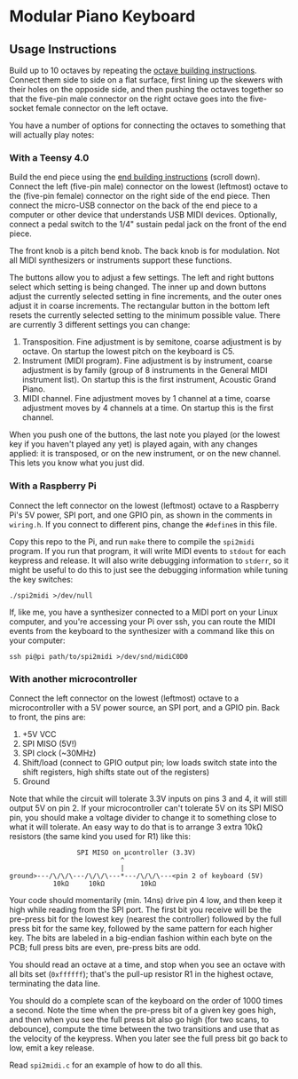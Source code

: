 # Modular Piano Keyboard

## Usage Instructions

Build up to 10 octaves by repeating the [octave building instructions](BUILD.md). Connect them side to side on a flat surface, first lining up the skewers with their holes on the opposide side, and then pushing the octaves together so that the five-pin male connector on the right octave goes into the five-socket female connector on the left octave.

You have a number of options for connecting the octaves to something that will actually play notes:

### With a Teensy 4.0

Build the end piece using the [end building instructions](BUILD.md) (scroll down). Connect the left (five-pin male) connector on the lowest (leftmost) octave to the (five-pin female) connector on the right side of the end piece. Then connect the micro-USB connector on the back of the end piece to a computer or other device that understands USB MIDI devices. Optionally, connect a pedal switch to the 1/4" sustain pedal jack on the front of the end piece.

The front knob is a pitch bend knob. The back knob is for modulation. Not all MIDI synthesizers or instruments support these functions.

The buttons allow you to adjust a few settings. The left and right buttons select which setting is being changed. The inner up and down buttons adjust the currently selected setting in fine increments, and the outer ones adjust it in coarse increments. The rectangular button in the bottom left resets the currently selected setting to the minimum possible value. There are currently 3 different settings you can change:

 1. Transposition. Fine adjustment is by semitone, coarse adjustment is by octave. On startup the lowest pitch on the keyboard is C5.
 2. Instrument (MIDI program). Fine adjustment is by instrument, coarse adjustment is by family (group of 8 instruments in the General MIDI instrument list). On startup this is the first instrument, Acoustic Grand Piano.
 3. MIDI channel. Fine adjustment moves by 1 channel at a time, coarse adjustment moves by 4 channels at a time. On startup this is the first channel.

When you push one of the buttons, the last note you played (or the lowest key if you haven't played any yet) is played again, with any changes applied: it is transposed, or on the new instrument, or on the new channel. This lets you know what you just did.

### With a Raspberry Pi

Connect the left connector on the lowest (leftmost) octave to a Raspberry Pi's 5V power, SPI port, and one GPIO pin, as shown in the comments in `wiring.h`. If you connect to different pins, change the `#define`s in this file.

Copy this repo to the Pi, and run `make` there to compile the `spi2midi` program. If you run that program, it will write MIDI events to `stdout` for each keypress and release. It will also write debugging information to `stderr`, so it might be useful to do this to just see the debugging information while tuning the key switches:

    ./spi2midi >/dev/null

If, like me, you have a synthesizer connected to a MIDI port on your Linux computer, and you're accessing your Pi over ssh, you can route the MIDI events from the keyboard to the synthesizer with a command like this on your computer:

    ssh pi@pi path/to/spi2midi >/dev/snd/midiC0D0

### With another microcontroller

Connect the left connector on the lowest (leftmost) octave to a microcontroller with a 5V power source, an SPI port, and a GPIO pin. Back to front, the pins are:

 1. +5V VCC
 2. SPI MISO (5V!)
 3. SPI clock (~30MHz)
 4. Shift/load (connect to GPIO output pin; low loads switch state into the shift registers, high shifts state out of the registers)
 5. Ground

Note that while the circuit will tolerate 3.3V inputs on pins 3 and 4, it will still output 5V on pin 2. If your microcontroller can't tolerate 5V on its SPI MISO pin, you should make a voltage divider to change it to something close to what it will tolerate. An easy way to do that is to arrange 3 extra 10kΩ resistors (the same kind you used for R1) like this:

                     SPI MISO on μcontroller (3.3V)
                                ^
                                |
    ground>---/\/\/\---/\/\/\---*---/\/\/\---<pin 2 of keyboard (5V)
               10kΩ     10kΩ         10kΩ

Your code should momentarily (min. 14ns) drive pin 4 low, and then keep it high while reading from the SPI port. The first bit you receive will be the pre-press bit for the lowest key (nearest the controller) followed by the full press bit for the same key, followed by the same pattern for each higher key. The bits are labeled in a big-endian fashion within each byte on the PCB; full press bits are even, pre-press bits are odd.

You should read an octave at a time, and stop when you see an octave with all bits set (`0xffffff`); that's the pull-up resistor R1 in the highest octave, terminating the data line.

You should do a complete scan of the keyboard on the order of 1000 times a second. Note the time when the pre-press bit of a given key goes high, and then when you see the full press bit also go high (for two scans, to debounce), compute the time between the two transitions and use that as the velocity of the keypress. When you later see the full press bit go back to low, emit a key release.

Read `spi2midi.c` for an example of how to do all this.


